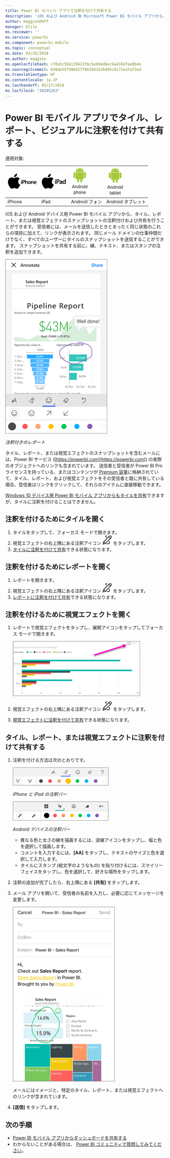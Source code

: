 ```yaml
---
title: Power BI モバイル アプリで注釈を付けて共有する
description: 'iOS および Android 用 Microsoft Power BI モバイル アプリから、タイル、レポート、および視覚エフェクトの注釈付けや共有を行う方法を説明します。 '
author: maggiesMSFT
manager: kfile
ms.reviewer: ''
ms.service: powerbi
ms.component: powerbi-mobile
ms.topic: conceptual
ms.date: 03/20/2018
ms.author: maggies
ms.openlocfilehash: c70a5c50a139423f6c5e69ed6ec9a416dfae8b4e
ms.sourcegitcommit: 638de55f996d177063561b36d95c8c71ea7af3ed
ms.translationtype: HT
ms.contentlocale: ja-JP
ms.lasthandoff: 05/17/2018
ms.locfileid: "34295263"
---
```

# <a name="annotate-and-share-a-tile-report-or-visual-in-power-bi-mobile-apps"></a>Power BI モバイル アプリでタイル、レポート、ビジュアルに注釈を付けて共有する
適用対象:

| ![iPhone](media/mobile-annotate-and-share-a-tile-from-the-mobile-apps/iphone-logo-50-px.png) | ![iPad](media/mobile-annotate-and-share-a-tile-from-the-mobile-apps/ipad-logo-50-px.png) | ![Android フォン](media/mobile-annotate-and-share-a-tile-from-the-mobile-apps/android-phone-logo-50-px.png) | ![Android タブレット](media/mobile-annotate-and-share-a-tile-from-the-mobile-apps/android-tablet-logo-50-px.png) |
|:--- |:--- |:--- |:--- |
| iPhone |iPad |Android フォン |Android タブレット |

iOS および Android デバイス用 Power BI モバイル アプリから、タイル、レポート、または視覚エフェクトのスナップショットの注釈付けおよび共有を行うことができます。 受信者には、メールを送信したときとまったく同じ状態のこれらの項目に加えて、リンクが表示されます。 同じメール ドメインの仕事仲間だけでなく、すべてのユーザーにタイルのスナップショットを送信することができます。 スナップショットを共有する前に、線、テキスト、またはスタンプの注釈を追加できます。

![注釈付きのレポート](media/mobile-annotate-and-share-a-tile-from-the-mobile-apps/power-bi-iphone-annotate.png)

*注釈付きのレポート*

タイル、レポート、または視覚エフェクトのスナップショットを含むメールには、Power BI サービス ([https://powerbi.com](https://powerbi.com)) の実際のオブジェクトへのリンクも含まれています。 送信者と受信者が Power BI Pro ライセンスを持っている、またはコンテンツが [Premium 容量](service-premium.md)に格納されていて、タイル、レポート、および視覚エフェクトをその受信者と既に共有している場合、受信者はリンクをクリックして、それらのアイテムに直接移動できます。 

[Windows 10 デバイス用 Power BI モバイル アプリからもタイルを共有](mobile-share-tile-windows-10-phone-app.md)できますが、タイルに注釈を付けることはできません。

## <a name="open-a-tile-for-annotating"></a>注釈を付けるためにタイルを開く
1. タイルをタップして、フォーカス モードで開きます。
2. 視覚エフェクトの右上隅にある注釈アイコン ![注釈アイコン](media/mobile-annotate-and-share-a-tile-from-the-mobile-apps/power-bi-ios-annotate-icon.png) をタップします。
3. [タイルに注釈を付けて共有](mobile-annotate-and-share-a-tile-from-the-mobile-apps.md#annotate-and-share-the-tile-report-or-visual)できる状態になります。

## <a name="open-a-report-for-annotating"></a>注釈を付けるためにレポートを開く
1. レポートを開きます。 
2. 視覚エフェクトの右上隅にある注釈アイコン ![注釈アイコン](media/mobile-annotate-and-share-a-tile-from-the-mobile-apps/power-bi-ios-annotate-icon.png) をタップします。
3. [レポートに注釈を付けて共有](mobile-annotate-and-share-a-tile-from-the-mobile-apps.md#annotate-and-share-the-tile-report-or-visual)できる状態になります。

## <a name="open-a-visual-for-annotating"></a>注釈を付けるために視覚エフェクトを開く
1. レポートで視覚エフェクトをタップし、展開アイコンをタップしてフォーカス モードで開きます。 
   
    ![フォーカス モード アイコン](media/mobile-annotate-and-share-a-tile-from-the-mobile-apps/power-bi-ios-visual-focus-mode.png)
2. 視覚エフェクトの右上隅にある注釈アイコン ![注釈アイコン](media/mobile-annotate-and-share-a-tile-from-the-mobile-apps/power-bi-ios-annotate-icon.png) をタップします。
3. [視覚エフェクトに注釈を付けて共有](mobile-annotate-and-share-a-tile-from-the-mobile-apps.md#annotate-and-share-the-tile-report-or-visual)できる状態になります。

## <a name="annotate-and-share-the-tile-report-or-visual"></a>タイル、レポート、または視覚エフェクトに注釈を付けて共有する
1. 注釈を付ける方法は次のとおりです。  
   
   ![iPhone と iPad の注釈バー](media/mobile-annotate-and-share-a-tile-from-the-mobile-apps/power-bi-ios-annotation-menu.png)
   
   *iPhone と iPad の注釈バー*
   
   ![Android デバイスの注釈バー](media/mobile-annotate-and-share-a-tile-from-the-mobile-apps/power-bi-android-annotate-bar.png)
   
   *Android デバイスの注釈バー*
   
   * 異なる色と太さの線を描画するには、波線アイコンをタップし、幅と色を選択して描画します。  
   * コメントを入力するには、**[AA]** をタップし、テキストのサイズと色を選択して入力します。  
   * タイルにスタンプ (絵文字のようなもの) を貼り付けるには、スマイリー フェイスをタップし、色を選択して、好きな場所をタップします。   
2. 注釈の追加が完了したら、右上隅にある **[共有]** をタップします。
3. メール アプリを開いて、受信者の名前を入力し、必要に応じてメッセージを変更します。  
   
   ![電子メールでの注釈付きレポート](media/mobile-annotate-and-share-a-tile-from-the-mobile-apps/power-bi-iphone-annotate-send.png)
   
   メールにはイメージと、特定のタイル、レポート、または視覚エフェクトへのリンクが含まれています。 
4. **[送信]** をタップします。

## <a name="next-steps"></a>次の手順
* [Power BI モバイル アプリからダッシュボードを共有する](mobile-share-dashboard-from-the-mobile-apps.md)
* わからないことがある場合は、 [Power BI コミュニティで質問してみてください](http://community.powerbi.com/)。

